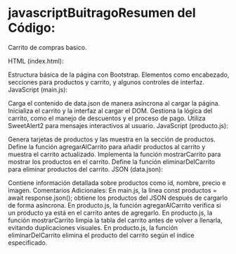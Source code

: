 # javascriptBuitragoResumen del Código:
Carrito de compras basico. 

HTML (index.html):

Estructura básica de la página con Bootstrap.
Elementos como encabezado, secciones para productos y carrito, y algunos controles de interfaz.
JavaScript (main.js):

Carga el contenido de data.json de manera asíncrona al cargar la página.
Inicializa el carrito y la interfaz al cargar el DOM.
Gestiona la lógica del carrito, como el manejo de descuentos y el proceso de pago.
Utiliza SweetAlert2 para mensajes interactivos al usuario.
JavaScript (producto.js):

Genera tarjetas de productos y las muestra en la sección de productos.
Define la función agregarAlCarrito para añadir productos al carrito y muestra el carrito actualizado.
Implementa la función mostrarCarrito para mostrar los productos en el carrito.
Define la función eliminarDelCarrito para eliminar productos del carrito.
JSON (data.json):

Contiene información detallada sobre productos como id, nombre, precio e imagen.
Comentarios Adicionales:
En main.js, la línea const productos = await response.json(); obtiene los productos del JSON después de cargarlo de forma asíncrona.
En producto.js, la función agregarAlCarrito verifica si un producto ya está en el carrito antes de agregarlo.
En producto.js, la función mostrarCarrito limpia la tabla del carrito antes de volver a llenarla, evitando duplicaciones visuales.
En producto.js, la función eliminarDelCarrito elimina el producto del carrito según el índice especificado.
